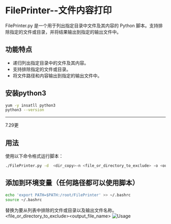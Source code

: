 # FilePrinter--文件内容打印

FilePrinter.py 是一个用于列出指定目录中文件及其内容的 Python 脚本。支持排除指定的文件或目录，并将结果输出到指定的输出文件中。

## 功能特点

- 递归列出指定目录中的文件及其内容。
- 支持排除指定的文件或目录。
- 将文件路径和内容输出到指定的输出文件中。

## 安装python3

```bash
yum -y insatll python3
python3 --version
```
-------
7.29更

## 用法

使用以下命令格式运行脚本：

```bash
./FilePrinter.py -d  <dir_copy>-n <file_or_directory_to_exclude> -o <output_file_name>
```
## 添加到环境变量（任何路径都可以使用脚本）

```bash
echo 'export PATH=$PATH:/root/FilePrinter' >> ~/.bashrc
source ~/.bashrc
```

替换为要从列表中排除的文件或目录以及输出文件名称。<file_or_directory_to_exclude><output_file_name>
![Usage](https://github.com/jan3540/FilePrinter---/assets/124026673/c9693eda-63d7-48db-8149-862d07220144)
